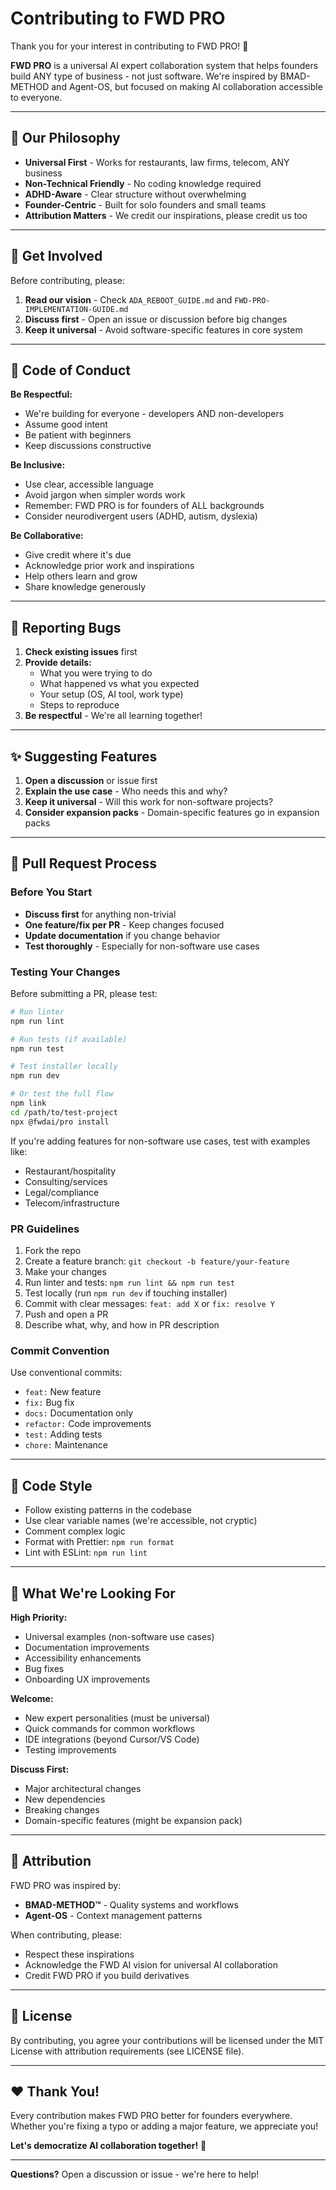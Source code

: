 # Contributing to FWD PRO

Thank you for your interest in contributing to FWD PRO! 🎉

**FWD PRO** is a universal AI expert collaboration system that helps founders build ANY type of business - not just software. We're inspired by BMAD-METHOD and Agent-OS, but focused on making AI collaboration accessible to everyone.

---

## 🌟 Our Philosophy

- **Universal First** - Works for restaurants, law firms, telecom, ANY business
- **Non-Technical Friendly** - No coding knowledge required
- **ADHD-Aware** - Clear structure without overwhelming
- **Founder-Centric** - Built for solo founders and small teams
- **Attribution Matters** - We credit our inspirations, please credit us too

---

## 💬 Get Involved

Before contributing, please:

1. **Read our vision** - Check `ADA_REBOOT_GUIDE.md` and `FWD-PRO-IMPLEMENTATION-GUIDE.md`
2. **Discuss first** - Open an issue or discussion before big changes
3. **Keep it universal** - Avoid software-specific features in core system

---

## 🤝 Code of Conduct

**Be Respectful:**
- We're building for everyone - developers AND non-developers
- Assume good intent
- Be patient with beginners
- Keep discussions constructive

**Be Inclusive:**
- Use clear, accessible language
- Avoid jargon when simpler words work
- Remember: FWD PRO is for founders of ALL backgrounds
- Consider neurodivergent users (ADHD, autism, dyslexia)

**Be Collaborative:**
- Give credit where it's due
- Acknowledge prior work and inspirations
- Help others learn and grow
- Share knowledge generously

---

## 🐛 Reporting Bugs

1. **Check existing issues** first
2. **Provide details:**
   - What you were trying to do
   - What happened vs what you expected
   - Your setup (OS, AI tool, work type)
   - Steps to reproduce
3. **Be respectful** - We're all learning together!

---

## ✨ Suggesting Features

1. **Open a discussion** or issue first
2. **Explain the use case** - Who needs this and why?
3. **Keep it universal** - Will this work for non-software projects?
4. **Consider expansion packs** - Domain-specific features go in expansion packs

---

## 🔧 Pull Request Process

### Before You Start

- **Discuss first** for anything non-trivial
- **One feature/fix per PR** - Keep changes focused
- **Update documentation** if you change behavior
- **Test thoroughly** - Especially for non-software use cases

### Testing Your Changes

Before submitting a PR, please test:

```bash
# Run linter
npm run lint

# Run tests (if available)
npm run test

# Test installer locally
npm run dev

# Or test the full flow
npm link
cd /path/to/test-project
npx @fwdai/pro install
```

If you're adding features for non-software use cases, test with examples like:
- Restaurant/hospitality
- Consulting/services
- Legal/compliance
- Telecom/infrastructure

### PR Guidelines

1. Fork the repo
2. Create a feature branch: `git checkout -b feature/your-feature`
3. Make your changes
4. Run linter and tests: `npm run lint && npm run test`
5. Test locally (run `npm run dev` if touching installer)
6. Commit with clear messages: `feat: add X` or `fix: resolve Y`
7. Push and open a PR
8. Describe what, why, and how in PR description

### Commit Convention

Use conventional commits:
- `feat:` New feature
- `fix:` Bug fix
- `docs:` Documentation only
- `refactor:` Code improvements
- `test:` Adding tests
- `chore:` Maintenance

---

## 📝 Code Style

- Follow existing patterns in the codebase
- Use clear variable names (we're accessible, not cryptic)
- Comment complex logic
- Format with Prettier: `npm run format`
- Lint with ESLint: `npm run lint`

---

## 🎯 What We're Looking For

**High Priority:**
- Universal examples (non-software use cases)
- Documentation improvements
- Accessibility enhancements
- Bug fixes
- Onboarding UX improvements

**Welcome:**
- New expert personalities (must be universal)
- Quick commands for common workflows
- IDE integrations (beyond Cursor/VS Code)
- Testing improvements

**Discuss First:**
- Major architectural changes
- New dependencies
- Breaking changes
- Domain-specific features (might be expansion pack)

---

## 🙏 Attribution

FWD PRO was inspired by:
- **BMAD-METHOD™** - Quality systems and workflows
- **Agent-OS** - Context management patterns

When contributing, please:
- Respect these inspirations
- Acknowledge the FWD AI vision for universal AI collaboration
- Credit FWD PRO if you build derivatives

---

## 📜 License

By contributing, you agree your contributions will be licensed under the MIT License with attribution requirements (see LICENSE file).

---

## ❤️ Thank You!

Every contribution makes FWD PRO better for founders everywhere. Whether you're fixing a typo or adding a major feature, we appreciate you!

**Let's democratize AI collaboration together!** 🚀

---

**Questions?** Open a discussion or issue - we're here to help!

